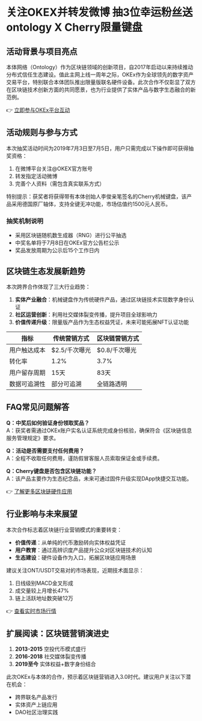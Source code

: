 # 关注OKEX并转发微博 抽3位幸运粉丝送ontology X Cherry限量键盘

## 活动背景与项目亮点
本体网络（Ontology）作为区块链领域的创新项目，自2017年启动以来持续推动分布式信任生态建设。值此主网上线一周年之际，OKEx作为全球领先的数字资产交易平台，特别联合本体团队推出限量版联名硬件设备。此次合作不仅彰显了双方在区块链技术创新方面的共同愿景，也为行业提供了实体产品与数字生态融合的新范例。

👉 [立即参与OKEx平台互动](https://bit.ly/okx_welcome)

## 活动规则与参与方式
本次抽奖活动时间为2019年7月3日至7月5日，用户只需完成以下操作即可获得抽奖资格：
1. 在微博平台关注@OKEX官方账号
2. 转发指定活动微博
3. 完善个人资料（需包含真实联系方式）

特别提示：获奖者将获得带有本体创始人李俊亲笔签名的Cherry机械键盘，该产品采用德国原厂轴体，支持全键无冲功能，市场估值约1500元人民币。

### 抽奖机制说明
- 采用区块链随机数生成器（RNG）进行公平抽选
- 中奖名单将于7月8日在OKEx官方公告栏公示
- 奖品发放周期为公示后15个工作日内

## 区块链生态发展新趋势
本次跨界合作体现了三大行业趋势：
1. **实体产业融合**：机械键盘作为传统硬件产品，通过区块链技术实现数字身份认证
2. **社区运营创新**：利用社交媒体裂变传播，提升项目全球影响力
3. **价值传递升级**：限量版产品作为生态权益凭证，未来可能拓展NFT认证功能

| 指标                | 传统营销方式 | 区块链营销方式 |
|---------------------|--------------|----------------|
| 用户触达成本        | $2.5/千次曝光 | $0.8/千次曝光  |
| 转化率              | 1.2%         | 3.7%           |
| 用户留存周期        | 15天         | 83天           |
| 数据可追溯性        | 部分可追溯   | 全链路透明     |

## FAQ常见问题解答
**Q：中奖后如何验证身份领取奖品？**  
A：获奖者需通过OKEx账户实名认证系统完成身份核验，确保符合《区块链信息服务管理规定》要求。

**Q：活动是否需要支付任何费用？**  
A：全程不收取任何费用，谨防假冒客服人员索取保证金或手续费。

**Q：Cherry键盘是否包含区块链功能？**  
A：该产品主要作为生态纪念品，未来可通过固件升级实现DApp快捷交互功能。

👉 [了解更多区块链硬件应用](https://bit.ly/okx_welcome)

## 行业影响与未来展望
本次合作标志着区块链行业营销模式的重要转变：
- **价值传递**：从单纯的代币激励转向实体权益凭证
- **用户教育**：通过高辨识度产品提升公众对区块链技术的认知
- **生态建设**：硬件设备作为入口，拓展区块链应用场景

建议关注ONT/USDT交易对的市场表现，近期技术面显示：
1. 日线级别MACD金叉形成
2. 成交量较上月增长47%
3. 链上活跃地址数突破12万

👉 [查看实时市场行情](https://bit.ly/okx_welcome)

## 扩展阅读：区块链营销演进史
1. **2013-2015** 空投代币模式盛行
2. **2016-2018** 社交媒体裂变传播
3. **2019至今** 实体权益+数字身份结合

此次OKEx与本体的合作，预示着区块链营销进入3.0时代。建议用户关注以下潜在机会：
- 跨界联名产品发行
- 实体资产上链应用
- DAO社区治理实践
